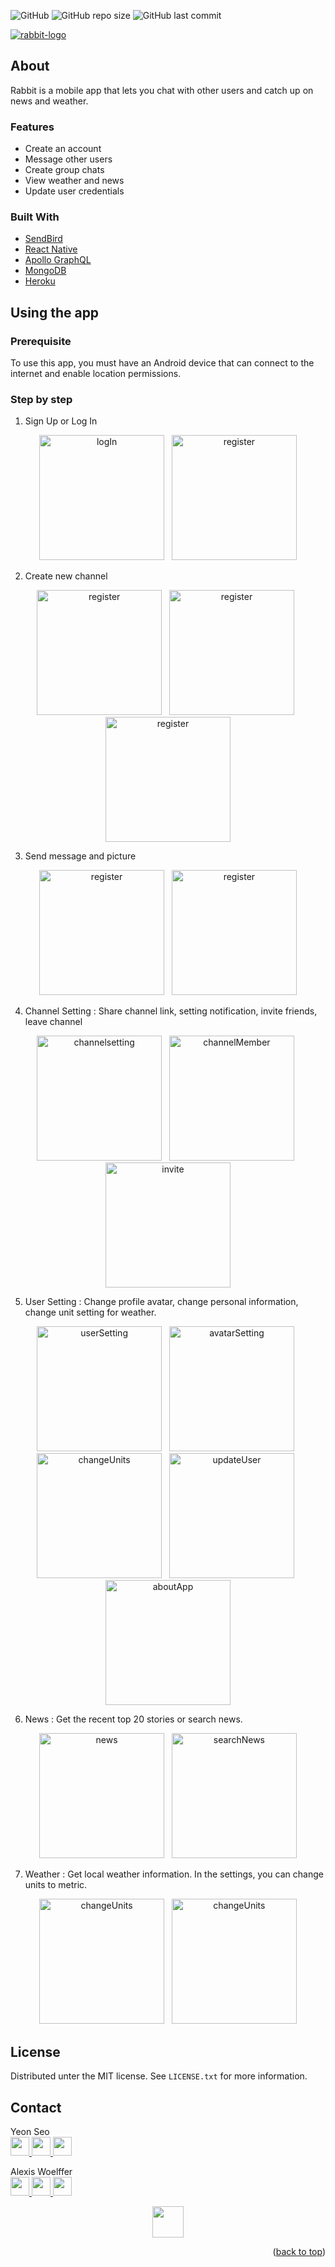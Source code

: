<a id="readme-top"></a>
![GitHub](https://img.shields.io/github/license/awoelf/rabbit)
![GitHub repo size](https://img.shields.io/github/repo-size/awoelf/rabbit)
![GitHub last commit](https://img.shields.io/github/last-commit/awoelf/rabbit)

[![rabbit-logo]](https://github.com/awoelf/Rabbit)

## About

Rabbit is a mobile app that lets you chat with other users and catch up on news and weather.

### Features

- Create an account
- Message other users
- Create group chats
- View weather and news
- Update user credentials

### Built With

- [SendBird](https://sendbird.com/)
- [React Native](https://reactnative.dev/)
- [Apollo GraphQL](https://www.apollographql.com/)
- [MongoDB](https://www.mongodb.com/)
- [Heroku](https://www.heroku.com/home)

## Using the app

### Prerequisite

To use this app, you must have an Android device that can connect to the internet and enable location permissions.

### Step by step

1. Sign Up or Log In

<p align="center">
<img src="./src/snapshots/logIn.PNG" alt="logIn"  width="200" />
&nbsp;
<img src="./src/snapshots/signup_blank.PNG" alt="register"  width="200" />
</p>

2. Create new channel

<p align="center">
<img src="./src/snapshots/firstscreenAfterLogin.PNG" alt="register"  width="200" />
&nbsp;
<img src="./src/snapshots/create_channel.PNG" alt="register"  width="200" />
&nbsp;
<img src="./src/snapshots/newchannel.PNG" alt="register"  width="200" />
</p>

3. Send message and picture

<p align="center">
<img src="./src/snapshots/imagesending.PNG" alt="register"  width="200" />
&nbsp;
<img src="./src/snapshots/message.PNG" alt="register"  width="200" />
</p>

4. Channel Setting
   : Share channel link, setting notification, invite friends, leave channel

<p align="center">
<img src="./src/snapshots/channelSetting.PNG" alt="channelsetting" width="200" />
&nbsp;
<img src="./src/snapshots/channelMember.PNG" alt="channelMember" width="200" />
&nbsp;
<img src="./src/snapshots/InviteFriends.PNG" alt="invite" width="200" />
</p>

5. User Setting : Change profile avatar, change personal information, change unit setting for weather.

<p align="center">
<img src="./src/snapshots/android_userSettings.png" alt="userSetting" width="200" />
&nbsp;
<img src="./src/snapshots/android_changeavatar.jpg" alt="avatarSetting" width="200" />
&nbsp;
<img src="./src/snapshots/android_changeunits.jpg" alt="changeUnits" width="200" />
&nbsp;
<img src="./src/snapshots/android_updateUser.png" alt="updateUser" width="200" />
&nbsp;
<img src="./src/snapshots/android_aboutapp.png" alt="aboutApp" width="200" />
</p>

6. News : Get the recent top 20 stories or search news.

<p align="center">
<img src="./src/snapshots/news.PNG" alt="news" width="200" />
&nbsp;
<img src="./src/snapshots/searchNews.PNG" alt="searchNews" width="200" />
</p>

7. Weather : Get local weather information. In the settings, you can change units to metric.

<p align="center">
<img src="./src/snapshots/android_weatherimperial.jpg" alt="changeUnits" width="200" />
&nbsp;
<img src="./src/snapshots/android_weatherimperial2.jpg" alt="changeUnits" width="200" />
</p>

## License

Distributed unter the MIT license. See `LICENSE.txt` for more information.

## Contact

Yeon Seo
<br>
<a href='mailto:rogseo@gmail.com'>
<img src='./assets/email.svg' width='30'/>
</a>
<a href='https://www.linkedin.com/in/seo-yeon-6267b3158/'>
<img src='./assets/linkedin.svg' width='30'/>
</a>
<a href='https://github.com/rogseo'>
<img src='./assets/github.svg' width='30'/>
</a>

Alexis Woelffer
<br>
<a href='mailto:awoelf@outlook.com'>
<img src='./assets/email.svg' width='30'/>
</a>
<a href='https://linkedin.com/in/alexis-w-dev'>
<img src='./assets/linkedin.svg' width='30'/>
</a>
<a href='https://github.com/awoelf'>
<img src='./assets/github.svg' width='30'/>
</a>

<p align="center">
<img src="./assets/rabbit-mascot.svg" width="50">
</p>

<!-- Images -->

[rabbit-logo]: ./assets/rabbit.svg

<p align="right">(<a href="#readme-top">back to top</a>)</p>
